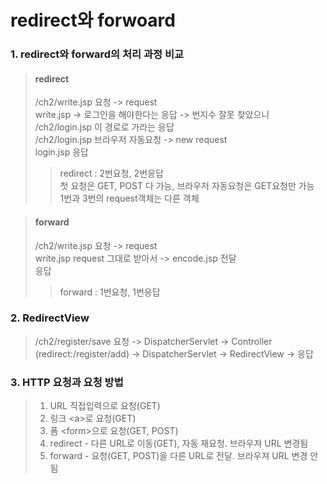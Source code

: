 # redirect와 forwoard

### 1. redirect와 forward의 처리 과정 비교

> #### redirect
> /ch2/write.jsp 요청 -> request  
> write.jsp -> 로그인을 해야한다는 응답 -> 번지수 잘못 찾았으니 /ch2/login.jsp 이 경로로 가라는 응답  
> /ch2/login.jsp 브라우저 자동요청 -> new request  
> login.jsp 응답  
>> redirect : 2번요청, 2번응답  
>> 첫 요청은 GET, POST 다 가능, 브라우저 자동요청은 GET요청만 가능   
>> 1번과 3번의 request객체는 다른 객체

> #### forward
> /ch2/write.jsp 요청 -> request  
> write.jsp request 그대로 받아서 -> encode.jsp 전달  
> 응답
>> forward : 1번요청, 1번응답

### 2. RedirectView
> /ch2/register/save 요청 -> DispatcherServlet -> Controller (redirect:/register/add)
> -> DispatcherServlet -> RedirectView -> 응답

### 3. HTTP 요청과 요청 방법
> 1. URL 직접입력으로 요청(GET)
> 2. 링크 \<a>로 요청(GET)
> 3. 폼 \<form>으로 요청(GET, POST)
> 4. redirect - 다른 URL로 이동(GET), 자동 재요청. 브라우져 URL 변경됨
> 5. forward - 요청(GET, POST)을 다른 URL로 전달. 브라우져 URL 변경 안됨
 